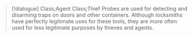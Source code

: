 >[!dialogue] Class;Agent Class;Thief
Probes are used for detecting and disarming traps on doors and other containers. Although locksmiths have perfectly legitimate uses for these tools, they are more often used for less legitimate purposes by thieves and agents.